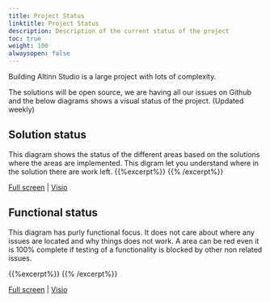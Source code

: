 ```yaml
---
title: Project Status
linktitle: Project Status
description: Description of the current status of the project
toc: true
weight: 100
alwaysopen: false
---
```



Building Altinn Studio is a large project with lots of complexity.

The solutions will be open source, we are having all our issues on Github and the below diagrams shows a visual
 status of the project. (Updated weekly) 


## Solution status
This diagram shows the status of the different areas based on the solutions where the areas are implemented. 
This digram let you understand where in the solution there are work left. 
{{%excerpt%}}
<object data="/about/status/areastatus.svg" type="image/svg+xml" style="width: 100%; max-width: 1000px"></object>
{{% /excerpt%}}

[Full screen](/about/status/areastatus.svg) | [Visio](/about/status/areastatus.vsdx)


## Functional status
This diagram has purly functional focus. It does not care about where any issues are located and why things does not work. 
A area can be red even it is 100% complete if testing of a functionality is blocked by other non related issues.


{{%excerpt%}}
<object data="/about/status/functionalstatus.svg" type="image/svg+xml" style="width: 100%; max-width: 1000px"></object>
{{% /excerpt%}}

[Full screen](/about/status/functionalstatus.svg) | [Visio](/about/status/functionalstatus.vsdx)